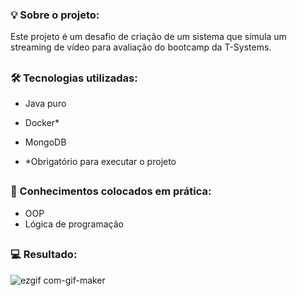 ### 💡 Sobre o projeto:

Este projeto é um desafio de criação de um sistema que simula um streaming de vídeo para avaliação do bootcamp da T-Systems.

##

### 🛠 Tecnologias utilizadas:

- Java puro
- Docker*
- MongoDB

- *Obrigatório para executar o projeto

##

### 📝 Conhecimentos colocados em prática:

- OOP
- Lógica de programação

##

### 💻 Resultado:


![ezgif com-gif-maker](https://github.com/caiqueb05/Desafio-T-Academy-RPG/assets/81648936/51fc2d76-291a-4ca0-b6a4-154af297c70e)

##
